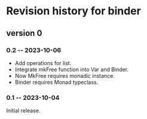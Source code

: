 # Revision history for binder

## version 0

### 0.2 -- 2023-10-06

* Add operations for list.
* Integrate mkFree function into Var and Binder.
* Now MkFree requires monadic instance.
* Binder requires Monad typeclass.

### 0.1 -- 2023-10-04

Initial release.
